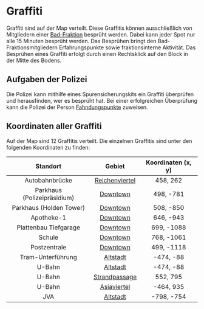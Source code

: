 # Graffiti

Graffiti sind auf der Map verteilt. Diese Graffitis können ausschließlich von Mitgliedern einer [Bad-Fraktion](allgemein.md) besprüht werden. Dabei kann jeder Spot nur alle 15 Minuten besprüht werden. Das Besprühen bringt den Bad-Fraktionsmitgliedern Erfahrungspunkte sowie fraktionsinterne Aktivität. 
Das Besprühen eines Graffiti erfolgt durch einen Rechtsklick auf den Block in der Mitte des Bodens.

## Aufgaben der Polizei
Die Polizei kann mithilfe eines Spurensicherungskits ein Graffiti überprüfen und herausfinden, wer es besprüht hat. Bei einer erfolgreichen Überprüfung kann die Polizei der Person [Fahndungspunkte](../../pages/allgemein/fahndungspunkte.md) zuweisen.

## Koordinaten aller Graffiti
Auf der Map sind 12 Graffitis verteilt. Die einzelnen Graffitis sind unter den folgenden Koordinaten zu finden:

| Standort | Gebiet | Koordinaten (x, y) |
| :-: | :-: | :-: |
| Autobahnbrücke | [Reichenviertel](../gebiete/reichenviertel.md) | 458, 262 |
| Parkhaus (Polizeipräsidium) | [Downtown](../gebiete/downtown.md) | 498, -781 |
| Parkhaus (Holden Tower) | [Downtown](../gebiete/downtown.md) | 508, -850 |
| Apotheke-1 | [Downtown](../gebiete/downtown.md) | 646, -943 |
| Plattenbau Tiefgarage | [Downtown](../gebiete/downtown.md) | 699, -1088 |
| Schule | [Downtown](../gebiete/downtown.md) | 768, -1061 |
| Postzentrale | [Downtown](../gebiete/downtown.md) | 499, -1118 |
| Tram-Unterführung | [Altstadt](../gebiete/altstadt.md) | -474, -88 |
| U-Bahn | [Altstadt](../gebiete/altstadt.md) | -474, -88 |
| U-Bahn | [Strandpassage](../gebiete/strandpassage.md) | 552, 795 |
| U-Bahn | [Asiaviertel](../gebiete/asiaviertel.md) | -464, 935 |
| JVA | [Altstadt](../gebiete/altstadt.md) | -798, -754 |
